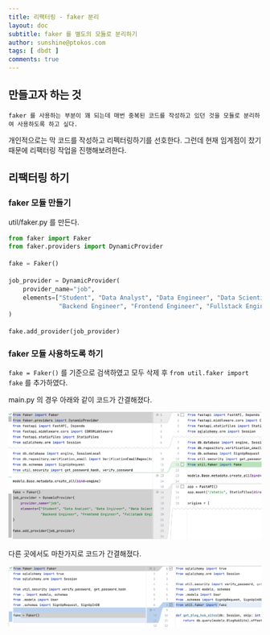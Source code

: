 ```yaml
---
title: 리팩터링 - faker 분리
layout: doc
subtitle: faker 를 별도의 모듈로 분리하기
author: sunshine@ptokos.com
tags: [ dbdt ]
comments: true
---
```


## 만들고자 하는 것
`faker 를 사용하는 부분이 꽤 되는데 매번 중복된 코드를 작성하고 있던 것을 모듈로 분리하여 사용하도록 하고 싶다.`

개인적으로는 막 코드를 작성하고 리펙터링하기를 선호한다. 그런데 현재 임계점이 찼기 때문에 리팩터링 작업을 진행해보려한다.

## 리팩터링 하기
### faker 모듈 만들기
util/faker.py 를 만든다.

```python
from faker import Faker
from faker.providers import DynamicProvider

fake = Faker()

job_provider = DynamicProvider(
    provider_name="job",
    elements=["Student", "Data Analyst", "Data Engineer", "Data Scientist", "Machine Learning Engineer",
              "Backend Engineer", "Frontend Engineer", "Fullstack Engineer", "DevOps Engineer", "Cloud Engineer"],
)

fake.add_provider(job_provider)
```

### faker 모듈 사용하도록 하기
`fake = Faker()` 를 기준으로 검색하였고 모두 삭제 후 `from util.faker import fake` 를 추가하였다.

main.py 의 경우 아래와 같이 코드가 간결해졌다.

![28-1.png](/assets/img/dbdt/28-1.png)

다른 곳에서도 마찬가지로 코드가 간결해졌다.

![28-2.png](/assets/img/dbdt/28-2.png)



